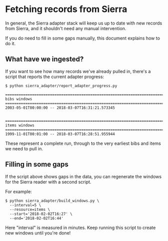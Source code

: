 # Fetching records from Sierra

In general, the Sierra adapter stack will keep us up to date with new records
from Sierra, and it shouldn't need any manual intervention.

If you do need to fill in some gaps manually, this document explains how to
do it.

## What have we ingested?

If you want to see how many records we've already pulled in, there's a script
that reports the current adapter progress:

```console
$ python sierra_adapter/report_adapter_progress.py

===============================================================================
bibs windows
===============================================================================
2003-05-01T00:00:00 -- 2018-03-07T16:31:21.573345


===============================================================================
items windows
===============================================================================
1999-11-01T00:01:00 -- 2018-03-07T16:28:51.955944
```

These represent a complete run, through to the very earliest bibs and items
we need to pull in.

## Filling in some gaps

If the script above shows gaps in the data, you can regenerate the windows
for the Sierra reader with a second script.

For example:

```console
$ python sierra_adapter/build_windows.py \
  --interval=5 \
  --resource=items \
  --start='2018-02-02T16:27' \
  --end='2018-02-02T16:44'
```

Here "interval" is measured in minutes.  Keep running this script to create
new windows until you're done!
